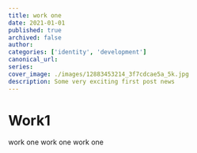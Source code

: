 ```yaml
---
title: work one
date: 2021-01-01
published: true
archived: false
author:
categories: ['identity', 'development']
canonical_url:
series:
cover_image: ./images/12883453214_3f7cdcae5a_5k.jpg
description: Some very exciting first post news
---
```


# Work1

work one work one work one